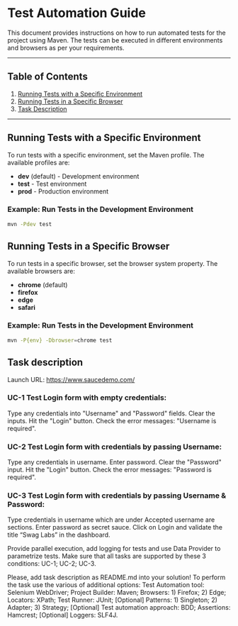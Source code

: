 # Test Automation Guide

This document provides instructions on how to run automated tests for the project using Maven. The tests can be executed in different environments and browsers as per your requirements.

---

## Table of Contents
1. [Running Tests with a Specific Environment](#running-tests-with-a-specific-environment)
2. [Running Tests in a Specific Browser](#running-tests-in-a-specific-browser)
3. [Task Description](#task-description)

---

## Running Tests with a Specific Environment

To run tests with a specific environment, set the Maven profile. The available profiles are:

- **dev** (default) - Development environment
- **test** - Test environment
- **prod** - Production environment

### Example: Run Tests in the Development Environment
```bash
mvn -Pdev test
```

## Running Tests in a Specific Browser

To run tests in a specific browser, set the browser system property. The available browsers are:

- **chrome** (default) 
- **firefox** 
- **edge**
- **safari**

### Example: Run Tests in the Development Environment
```bash
mvn -P{env} -Dbrowser=chrome test
```

## Task description
Launch URL: https://www.saucedemo.com/

### UC-1 Test Login form with empty credentials:
Type any credentials into "Username" and "Password" fields.
Clear the inputs.
Hit the "Login" button.
Check the error messages: "Username is required".

### UC-2 Test Login form with credentials by passing Username:
Type any credentials in username.
Enter password.
Clear the "Password" input.
Hit the "Login" button.
Check the error messages: "Password is required".

### UC-3 Test Login form with credentials by passing Username & Password:
Type credentials in username which are under Accepted username are sections.
Enter password as secret sauce.
Click on Login and validate the title “Swag Labs” in the dashboard.

Provide parallel execution, add logging for tests and use Data Provider to 
parametrize tests. Make sure that all tasks are supported by these 3 
conditions: UC-1; UC-2; UC-3.

Please, add task description as README.md into your solution!
To perform the task use the various of additional options:
Test Automation tool: Selenium WebDriver;
Project Builder: Maven;
Browsers: 1) Firefox; 2) Edge;
Locators: XPath;
Test Runner: JUnit;
[Optional] Patterns: 1) Singleton; 2) Adapter; 3) Strategy;
[Optional] Test automation approach: BDD;
Assertions: Hamcrest;
[Optional] Loggers: SLF4J.
